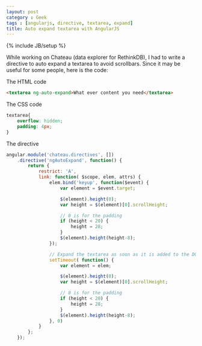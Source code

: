 ```yaml
---
layout: post
category : Geek 
tags : [angularjs, directive, textarea, expand]
title: Auto expand textarea with AngularJS 
---
```

{% include JB/setup %}


While working on Chateau (data explorer for RethinkDB), I had to write a directive to auto expand a textarea to avoid scrollbars.
Since it may be useful for some people, here is the code:

The HTML code

```html
<textarea ng-auto-expand>What ever content you need</textarea>
```

The CSS code

```css
textarea{
    overflow: hidden;
    padding: 4px;
}
```


The directive

```js
angular.module('chateau.directives', [])
    .directive('ngAutoExpand', function() {
        return {
            restrict: 'A',
            link: function( $scope, elem, attrs) {
                elem.bind('keyup', function($event) {
                    var element = $event.target;

                    $(element).height(0);
                    var height = $(element)[0].scrollHeight;

                    // 8 is for the padding
                    if (height < 20) {
                        height = 28;
                    }
                    $(element).height(height-8);
                });

                // Expand the textarea as soon as it is added to the DOM
                setTimeout( function() {
                    var element = elem;

                    $(element).height(0);
                    var height = $(element)[0].scrollHeight;

                    // 8 is for the padding
                    if (height < 20) {
                        height = 28;
                    }
                    $(element).height(height-8);
                }, 0)
            }
        };
    });
```

